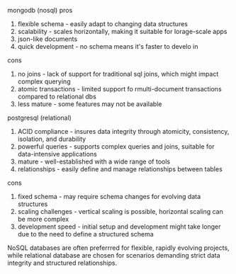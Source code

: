 mongodb (nosql)
pros
1. flexible schema - easily adapt to changing data structures
2. scalability - scales horizontally, making it suitable for lorage-scale apps
3. json-like documents
4. quick development - no schema means it's faster to develo in

cons
1. no joins - lack of support for traditional sql joins, which might impact complex querying
2. atomic transactions - limited support fo rmulti-document transactions compared to relational dbs
3. less mature - some features may not be available


postgresql (relational)
1. ACID compliance - insures data integrity through atomicity, consistency, isolation, and durability
2. powerful queries - supports complex queries and joins, suitable for data-intensive applications
3. mature - well-established with a wide range of tools
4. relationships - easily define and manage relationships between tables

cons
1. fixed schema - may require schema changes for evolving data structures
2. scaling challenges - vertical scaling is possible, horizontal scaling can be more complex
3. development speed - initial setup and development might take longer due to the need to define a structured schema

NoSQL databases are often preferrred for flexible, rapidly evolving projects, while relational database are chosen for scenarios demanding strict data integrity and structured relationships.